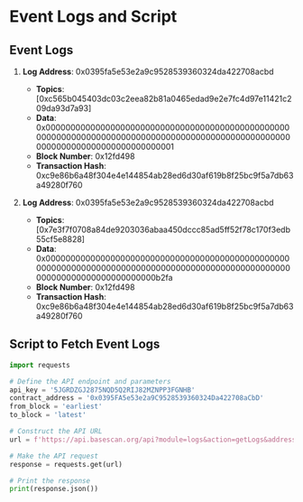 # Event Logs and Script

## Event Logs

1. **Log Address**: 0x0395fa5e53e2a9c9528539360324da422708acbd
   - **Topics**: [0xc565b045403dc03c2eea82b81a0465edad9e2e7fc4d97e11421c209da93d7a93]
   - **Data**: 0x00000000000000000000000000000000000000000000000000000000000000000000000000000000000000000000000000000000000000000000000000000001
   - **Block Number**: 0x12fd498
   - **Transaction Hash**: 0xc9e86b6a48f304e4e144854ab28ed6d30af619b8f25bc9f5a7db63a49280f760

2. **Log Address**: 0x0395fa5e53e2a9c9528539360324da422708acbd
   - **Topics**: [0x7e3f7f0708a84de9203036abaa450dccc85ad5ff52f78c170f3edb55cf5e8828]
   - **Data**: 0x0000000000000000000000000000000000000000000000000000000000000000000000000000000000000000000000000000000000000000000000000000b2fa
   - **Block Number**: 0x12fd498
   - **Transaction Hash**: 0xc9e86b6a48f304e4e144854ab28ed6d30af619b8f25bc9f5a7db63a49280f760

## Script to Fetch Event Logs

```python
import requests

# Define the API endpoint and parameters
api_key = '5JGRDZGJ2875NQD5Q2RIJ82MZNPP3FGNHB'
contract_address = '0x0395FA5e53e2a9C9528539360324Da422708aCbD'
from_block = 'earliest'
to_block = 'latest'

# Construct the API URL
url = f'https://api.basescan.org/api?module=logs&action=getLogs&address={contract_address}&fromBlock={from_block}&toBlock={to_block}&apikey={api_key}'

# Make the API request
response = requests.get(url)

# Print the response
print(response.json())
```

